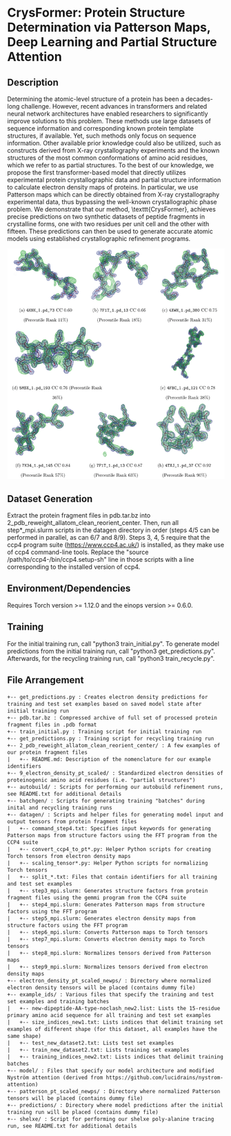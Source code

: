 # CrysFormer: Protein Structure Determination via Patterson Maps, Deep Learning and Partial Structure Attention

## Description
Determining the atomic-level structure of a protein has been a decades-long challenge. 
However, recent advances in transformers and related neural network architectures have enabled researchers to significantly improve solutions to this problem. 
These methods use large datasets of sequence information and corresponding known protein template structures, if available.
Yet, such methods only focus on sequence information. 
Other available prior knowledge could also be utilized, such as constructs derived from X-ray crystallography experiments and the known structures of the most common conformations of amino acid residues, which we refer to as partial structures. 
To the best of our knowledge, we propose the first transformer-based model that directly utilizes experimental protein crystallographic data and partial structure information to calculate electron density maps of proteins. 
In particular, we use Patterson maps which can be directly obtained from X-ray crystallography experimental data, thus bypassing the well-known crystallographic phase problem. 
We demonstrate that our method, \texttt{CrysFormer}, achieves precise predictions on two synthetic datasets of peptide fragments in crystalline forms, one with two residues per unit cell and the other with fifteen. 
These predictions can then be used to generate accurate atomic models using established crystallographic refinement programs.

<p align="center">
  <img src="./images/SDY_submission-5-31.png" alt="Model Predictions on Test Set Examples"/>
</p>

## Dataset Generation

Extract the protein fragment files in pdb.tar.bz into 2_pdb_reweight_allatom_clean_reorient_center.  Then, run all step*_mpi.slurm scripts in the datagen directory in order (steps 4/5 can be performed in parallel, as can 6/7 and 8/9). Steps 3, 4, 5 require that the ccp4 program suite (https://www.ccp4.ac.uk/) is installed, as they make use of ccp4 command-line tools.  Replace the "source /path/to/ccp4-<version>/bin/ccp4.setup-sh" line in those scripts with a line corresponding to the installed version of ccp4.

## Environment/Dependencies
Requires Torch version >= 1.12.0 and the einops version >= 0.6.0.

## Training

For the initial training run, call "python3 train_initial.py".  To generate model predictions from the initial training run, call "python3 get_predictions.py".  Afterwards, for the recycling training run, call "python3 train_recycle.py".

## File Arrangement

```
+-- get_predictions.py : Creates electron density predictions for training and test set examples based on saved model state after initial training run
+-- pdb.tar.bz : Compressed archive of full set of processed protein fragment files in .pdb format
+-- train_initial.py : Training script for initial training run
+-- get_predictions.py : Training script for recycling training run
+-- 2_pdb_reweight_allatom_clean_reorient_center/ : A few examples of our protein fragment files
|   +-- README.md: Description of the nomenclature for our example identifiers
+-- 9_electron_density_pt_scaled/ : Standardized electron densities of proteinogenic amino acid residues (i.e. "partial structures")
+-- autobuild/ : Scripts for performing our autobuild refinement runs, see README.txt for additional details
+-- batchgen/ : Scripts for generating training "batches" during inital and recycling training runs
+-- datagen/ : Scripts and helper files for generating model input and output tensors from protein fragment files
|   +-- command_step4.txt: Specifies input keywords for generating Patterson maps from structure factors using the FFT program from the CCP4 suite
|   +-- convert_ccp4_to_pt*.py: Helper Python scripts for creating Torch tensors from electron density maps
|   +-- scaling_tensor*.py: Helper Python scripts for normalizing Torch tensors
|   +-- split_*.txt: Files that contain identifiers for all training and test set examples
|   +-- step3_mpi.slurm: Generates structure factors from protein fragment files using the gemmi program from the CCP4 suite
|   +-- step4_mpi.slurm: Generates Patterson maps from structure factors using the FFT program 
|   +-- step5_mpi.slurm: Generates electron density maps from structure factors using the FFT program 
|   +-- step6_mpi.slurm: Converts Patterson maps to Torch tensors
|   +-- step7_mpi.slurm: Converts electron density maps to Torch tensors
|   +-- step8_mpi.slurm: Normalizes tensors derived from Patterson maps
|   +-- step9_mpi.slurm: Normalizes tensors derived from electron density maps
+-- electron_density_pt_scaled_newps/ : Directory where normalized electron density tensors will be placed (contains dummy file)
+-- example_ids/ : Various files that specify the training and test set examples and training batches
|   +-- new-dipeptide-AA-type-noclash_new2.list: Lists the 15-residue primary amino acid sequence for all training and test set examples
|   +-- size_indices_new1.txt: Lists indices that delimit training set examples of different shape (for this dataset, all examples have the same shape)
|   +-- test_new_dataset2.txt: Lists test set examples
|   +-- train_new_dataset2.txt: Lists training set examples
|   +-- training_indices_new2.txt: Lists indices that delimit training batches
+-- model/ : Files that specify our model architecture and modified Nyström attention (derived from https://github.com/lucidrains/nystrom-attention)
+-- patterson_pt_scaled_newps/ : Directory where normalized Patterson tensors will be placed (contains dummy file)
+-- predictions/ : Directory where model predictions after the initial training run will be placed (contains dummy file)
+-- shelxe/ : Script for performing our shelxe poly-alanine tracing run, see README.txt for additional details
```
